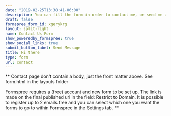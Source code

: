 ```yaml
---
date: "2019-02-25T13:38:41-06:00"
description: You can fill the form in order to contact me, or send me an email.
draft: false
formspree_form_id: xgerykrg
layout: split-right
name: Contact Us Form
show_poweredby_formspree: true
show_social_links: true
submit_button_label: Send Message
title: Hi there
type: form
url: contact
---
```


** Contact page don't contain a body, just the front matter above.
See form.html in the layouts folder 

Formspree requires a (free) account and new form to be set up. The link is made on the final published url in the field: Restrict to Domain. It is possible to register up to 2 emails free and you can select which one you want the forms to go to within Formspree in the Settings tab.
**
